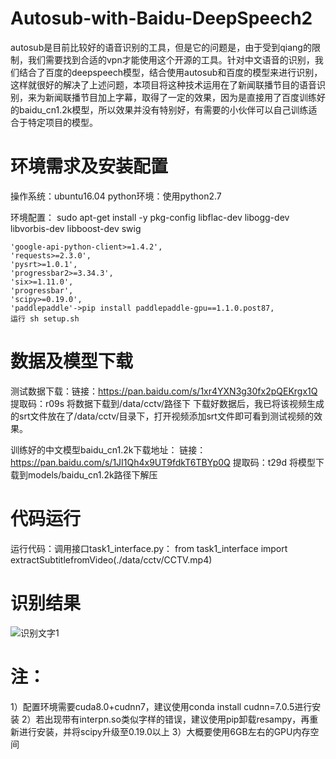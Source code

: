 # Autosub-with-Baidu-DeepSpeech2
autosub是目前比较好的语音识别的工具，但是它的问题是，由于受到qiang的限制，我们需要找到合适的vpn才能使用这个开源的工具。针对中文语音的识别，我们结合了百度的deepspeech模型，结合使用autosub和百度的模型来进行识别，这样就很好的解决了上述问题，本项目将这种技术运用在了新闻联播节目的语音识别，来为新闻联播节目加上字幕，取得了一定的效果，因为是直接用了百度训练好的baidu_cn1.2k模型，所以效果并没有特别好，有需要的小伙伴可以自己训练适合于特定项目的模型。

# 环境需求及安装配置
操作系统：ubuntu16.04
python环境：使用python2.7

环境配置：
	sudo apt-get install -y pkg-config libflac-dev libogg-dev libvorbis-dev libboost-dev swig

    'google-api-python-client>=1.4.2',
    'requests>=2.3.0',
    'pysrt>=1.0.1',
    'progressbar2>=3.34.3',
    'six>=1.11.0',
	'progressbar',
	'scipy>=0.19.0',
	'paddlepaddle'->pip install paddlepaddle-gpu==1.1.0.post87,
	运行 sh setup.sh
	
# 数据及模型下载
测试数据下载：链接：https://pan.baidu.com/s/1xr4YXN3g30fx2pQEKrgx1Q 
提取码：r09s 将数据下载到/data/cctv/路径下
下载好数据后，我已将该视频生成的srt文件放在了/data/cctv/目录下，打开视频添加srt文件即可看到测试视频的效果。

训练好的中文模型baidu_cn1.2k下载地址：
链接：https://pan.baidu.com/s/1JI1Qh4x9UT9fdkT6TBYp0Q 
提取码：t29d
将模型下载到models/baidu_cn1.2k路径下解压

# 代码运行
运行代码：调用接口task1_interface.py：
from task1_interface import extractSubtitlefromVideo(./data/cctv/CCTV.mp4)

# 识别结果
![识别文字1](https://github.com/lizhaokun/Autosub-with-Baidu-DeepSpeech2/tree/master/images)

# 注：
1）配置环境需要cuda8.0+cudnn7，建议使用conda install cudnn=7.0.5进行安装
2）若出现带有interpn.so类似字样的错误，建议使用pip卸载resampy，再重新进行安装，并将scipy升级至0.19.0以上
3）大概要使用6GB左右的GPU内存空间

